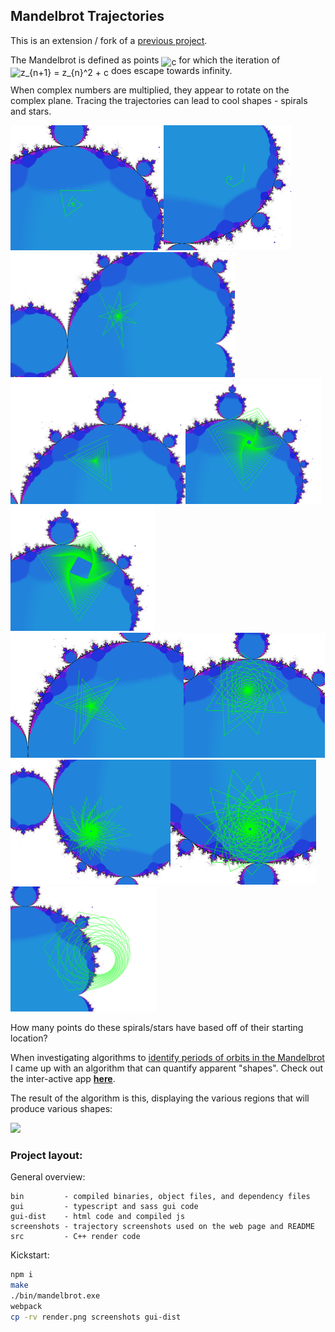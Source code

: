 ## Mandelbrot Trajectories

This is an extension / fork of a [previous project](https://github.com/jeremy-rifkin/mandelbrot-orbits).

The Mandelbrot is defined as points <img alt="c" src="https://render.githubusercontent.com/render/math?math=c" style="transform: translateY(20%);" /> for which the iteration of <img alt="z_{n+1} = z_{n}^2 + c" src="https://render.githubusercontent.com/render/math?math=z_%7Bn%2B1%7D%20%3D%20z_%7Bn%7D%5E2%20%2B%20c" style="transform: translateY(20%);" /> does
escape towards infinity.

When complex numbers are multiplied, they appear to rotate on the complex plane. Tracing the
trajectories can lead to cool shapes - spirals and stars.

<img height="200" src="screenshots/1.png"><img height="200" src="screenshots/1 a.png"><img height="200" src="screenshots/1 b.png"><img height="200" src="screenshots/3.png"><img height="200" src="screenshots/4.png"><img height="200" src="screenshots/4 a.png"><img height="200" src="screenshots/5.png"><img height="200" src="screenshots/10.png"><img height="200" src="screenshots/12.png"><img height="200" src="screenshots/13.png"><img height="200" src="screenshots/circle.png">

How many points do these spirals/stars have based off of their starting location?

When investigating algorithms to [identify periods of orbits in the Mandelbrot](https://github.com/jeremy-rifkin/mandelbrot-orbits) I came up
with an algorithm that can quantify apparent "shapes". Check out the inter-active app
[**here**](https://rifkin.dev/projects/mandelbrot-trajectories/).

The result of the algorithm is this, displaying the various regions that will produce various
shapes:

![](render.png)

### Project layout:

General overview:

```
bin         - compiled binaries, object files, and dependency files
gui         - typescript and sass gui code
gui-dist    - html code and compiled js
screenshots - trajectory screenshots used on the web page and README
src         - C++ render code
```

Kickstart:

```bash
npm i
make
./bin/mandelbrot.exe
webpack
cp -rv render.png screenshots gui-dist
```

